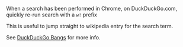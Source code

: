 When a search has been performed in Chrome, on DuckDuckGo.com, quickly re-run search with a `w!` prefix

This is useful to jump straight to wikipedia entry for the search term.

See [DuckDuckGo Bangs](https://duckduckgo.com/bang) for more info.
